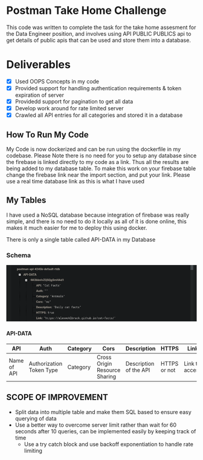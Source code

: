 # Postman Take Home Challenge 
This code was written to complete the task for the take home assesment for the Data Engineer position, and involves using API PUBLIC PUBLICS api to get details
of public apis that can be used and store them into a database.

# Deliverables
- [x] Used OOPS Concepts in my code
- [x] Provided support for handling authentication requirements & token expiration of server
- [x] Providedd support for pagination to get all data
- [x] Develop work around for rate limited server
- [x] Crawled all API entries for all categories and stored it in a database

## How To Run My Code
My Code is now dockerized and can be run using the dockerfile in my codebase. Please Note there is no need for you to setup any database since the firebase is linked directly to my code as a link. Thus all the results are being added to my database table. To make this work on your firebase table change the firebase link near the import section, and put your link. Please use a real time database link as this is what I have used

## My Tables
I have used a NoSQL database because integration of firebase was really simple, and there is no need to do it locally as all of it is done online,
this makes it much easier for me to deploy this using docker.

There is only a single table called API-DATA in my Database 
### Schema

![Image of my table row](https://github.com/higgsboson1209/PublicAPIListCrawler/blob/main/schema.png)

#### API-DATA

API | Auth | Category | Cors | Description | HTTPS | Link |
----|------|----------|------|-------------|-------|------|
Name of API | Authorization Token Type | Category | Cross Origin Resource Sharing | Description of the API | HTTPS or not | Link to access|

## SCOPE OF IMPROVEMENT

- Split data into multiple table and make them SQL based to ensure easy querying of data
- Use a better way to overcome server limit rather than wait for 60 seconds after 10 queries, can be implemented easily by keeping track of time 
  - Use a try catch block and use backoff exponentiation to handle rate limiting 
   
